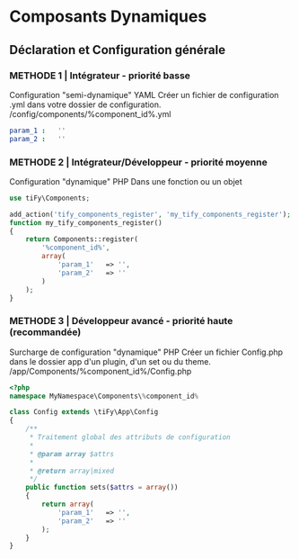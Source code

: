 # Composants Dynamiques

## Déclaration et Configuration générale

### METHODE 1 | Intégrateur - priorité basse

Configuration "semi-dynamique" YAML 
Créer un fichier de configuration .yml dans votre dossier de configuration.
/config/components/%component_id%.yml

```yml
param_1 :   ''
param_2 :   ''
```

### METHODE 2 | Intégrateur/Développeur - priorité moyenne

Configuration "dynamique" PHP 
Dans une fonction ou un objet

```php
use tiFy\Components;

add_action('tify_components_register', 'my_tify_components_register');
function my_tify_components_register()
{
    return Components::register(
        '%component_id%',
        array(
            'param_1'	=> '',
            'param_2'	=> ''
        )
    );
}
```

### METHODE 3 | Développeur avancé - priorité haute (recommandée)

Surcharge de configuration "dynamique" PHP
Créer un fichier Config.php dans le dossier app d'un plugin, d'un set ou du theme.
/app/Components/%component_id%/Config.php

```php
<?php
namespace MyNamespace\Components\%component_id%

class Config extends \tiFy\App\Config
{
    /**
     * Traitement global des attributs de configuration
     * 
     * @param array $attrs
     * 
     * @return array|mixed
     */
    public function sets($attrs = array())
    {
        return array(
            'param_1'   => '',
            'param_2'   => ''
        );
    }
}
```